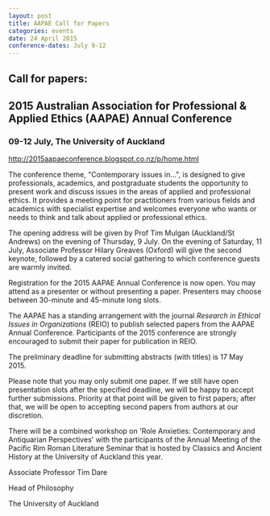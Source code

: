 ```yaml
---
layout: post
title: AAPAE Call for Papers
categories: events
date: 24 April 2015
conference-dates: July 9-12
---
```

## Call for papers:

## 2015 Australian Association for Professional & Applied Ethics (AAPAE) Annual Conference

### 09-12 July, The University of Auckland

http://2015aapaeconference.blogspot.co.nz/p/home.html

The conference theme, "Contemporary issues in...",  is designed to give professionals, academics, and postgraduate students the opportunity to present work and discuss issues in the areas of applied and professional ethics. It provides a meeting point for practitioners from various fields and academics with specialist expertise and welcomes everyone who wants or needs to think and talk about applied or professional ethics.

The opening address will be given by Prof Tim Mulgan (Auckland/St Andrews) on the evening of Thursday, 9 July. On the evening of Saturday, 11 July, Associate Professor Hilary Greaves (Oxford) will give the second keynote, followed by a catered social gathering to which conference guests are warmly invited.

Registration for the 2015 AAPAE Annual Conference is now open. You may attend as a presenter or without presenting a paper. Presenters may choose between 30-minute and 45-minute long slots.


The AAPAE has a standing arrangement with the journal *Research in Ethical Issues in Organizations* (REIO) to publish selected papers from the AAPAE Annual Conference. Participants of the 2015 conference are strongly encouraged to submit their paper for publication in REIO.

The preliminary deadline for submitting abstracts (with titles) is 17 May 2015.

Please note that you may only submit one paper. If we still have open presentation slots after the specified deadline, we will be happy to accept further submissions. Priority at that point will be given to first papers; after that, we will be open to accepting second papers from authors at our discretion.

There will be a combined workshop on 'Role Anxieties: Contemporary and Antiquarian Perspectives' with the participants of the Annual Meeting of the Pacific Rim Roman Literature Seminar that is hosted by Classics and Ancient History at the University of Auckland this year.


Associate Professor Tim Dare

Head of Philosophy

The University of Auckland
